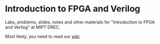 # Introduction to FPGA and Verilog

Labs, problems, slides, notes and other materials for "Introduction to FPGA and Verilog" at MIPT DREC.

Most likely, you need to read our [wiki](https://github.com/viktor-prutyanov/drec-fpga-intro/wiki).
